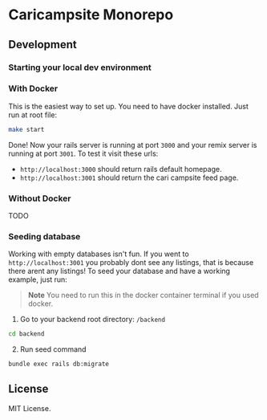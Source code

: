 # Caricampsite Monorepo

## Development

### Starting your local dev environment

### With Docker
This is the easiest way to set up. You need to have docker installed. Just run at root file:

```sh
make start
```

Done! Now your rails server is running at port `3000` and your remix server is running at port `3001`.
To test it visit these urls:
- `http://localhost:3000` should return rails default homepage.
- `http://localhost:3001` should return the cari campsite feed page.


### Without Docker

TODO

### Seeding database

Working with empty databases isn't fun.
If you went to `http://localhost:3001` you probably dont see any listings, that is because there arent any listings!
To seed your database and have a working example, just run:

> **Note**
> You need to run this in the docker container terminal if you used docker.

1. Go to your backend root directory: `/backend`

```sh
cd backend
```

2. Run seed command
```sh
bundle exec rails db:migrate
```

## License
MIT License.


